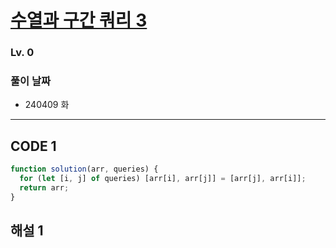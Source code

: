 # [수열과 구간 쿼리 3](https://school.programmers.co.kr/learn/courses/30/lessons/181924)

### Lv. 0

### 풀이 날짜

- 240409 화

---

## CODE 1

```javascript
function solution(arr, queries) {
  for (let [i, j] of queries) [arr[i], arr[j]] = [arr[j], arr[i]];
  return arr;
}
```

## 해설 1
